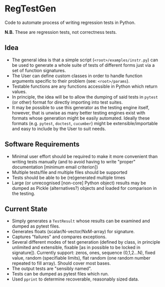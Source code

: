 # RegTestGen

Code to automate process of writing regression tests in Python.

**N.B.** These are regression tests, not correctness tests.

## Idea

- The general idea is that a simple script (`<root>/examples/instr.py`) can be used to generate a whole suite of tests of different forms just via a set of function signatures.
- The User can define custom classes in order to handle function arguments specific to their problem (see: `<root>/params`).
- Testable functions are any functions accessible in Python which return values.
- In principle, the idea will be to allow the dumping of said tests in `pytest` (or other) format for directly importing into test suites.
- It may be possible to use this generator as the testing engine itself, however, that is unwise as many better testing engines exist with formats whose generation might be easily automated.
  Ideally these formats (e.g. `pytest`, `doctest`, `cucumber`) might be extensible/importable and easy to include by the User to suit needs.

## Software Requirements

- Minimal user effort should be required to make it more convenient than writing tests manually (and to avoid having to write "proper" documentation \[minimum email criterion\])
- Multiple tests/file and multiple files should be supported
- Tests should be able to be (re)generated multiple times
- Large (or unrecognised \[non-core\] Python object) results may be dumped as Pickle (alternatives?) objects and loaded for comparison in the testing.

## Current State

- Simply generates a `TestResult` whose results can be examined and dumped as pytest files.
- Generates floats (scalar/N-vector/NxM-array) for signature.
- Captures "failures" and compares exceptions.
- Several different modes of test generation (defined by class, in principle unlimited and extensible, fixable \[as in possible to be locked in signature\]). Currently support: zeros, ones, sequence (0,1,2...N), fixed value, random (specifiable limits), flat random (one random number repeated to fill array). Should cover most bases.
- The output tests are "sensibly named".
- Tests can be dumped as pytest files which run. 
- Used `pprint` to determine recoverable, reasonably sized data.
